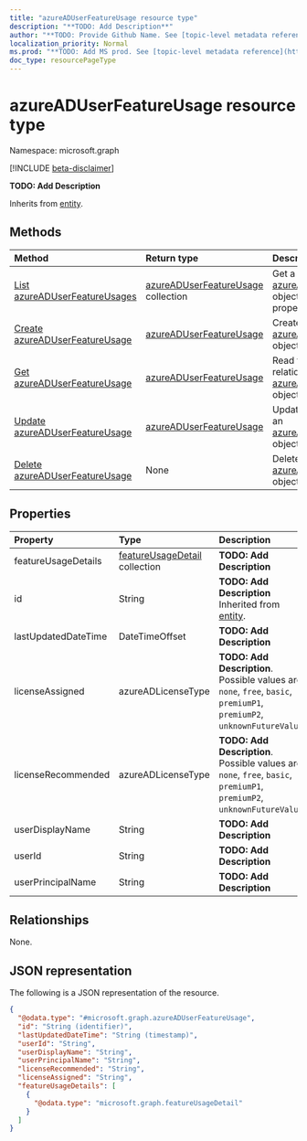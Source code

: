 ```yaml
---
title: "azureADUserFeatureUsage resource type"
description: "**TODO: Add Description**"
author: "**TODO: Provide Github Name. See [topic-level metadata reference](https://msgo.azurewebsites.net/add/document/guidelines/metadata.html#topic-level-metadata)**"
localization_priority: Normal
ms.prod: "**TODO: Add MS prod. See [topic-level metadata reference](https://msgo.azurewebsites.net/add/document/guidelines/metadata.html#topic-level-metadata)**"
doc_type: resourcePageType
---
```


# azureADUserFeatureUsage resource type

Namespace: microsoft.graph

[!INCLUDE [beta-disclaimer](../../includes/beta-disclaimer.md)]

**TODO: Add Description**


Inherits from [entity](../resources/entity.md).

## Methods
|Method|Return type|Description|
|:---|:---|:---|
|[List azureADUserFeatureUsages](../api/azureaduserfeatureusage-list.md)|[azureADUserFeatureUsage](../resources/azureaduserfeatureusage.md) collection|Get a list of the [azureADUserFeatureUsage](../resources/azureaduserfeatureusage.md) objects and their properties.|
|[Create azureADUserFeatureUsage](../api/azureaduserfeatureusage-create.md)|[azureADUserFeatureUsage](../resources/azureaduserfeatureusage.md)|Create a new [azureADUserFeatureUsage](../resources/azureaduserfeatureusage.md) object.|
|[Get azureADUserFeatureUsage](../api/azureaduserfeatureusage-get.md)|[azureADUserFeatureUsage](../resources/azureaduserfeatureusage.md)|Read the properties and relationships of an [azureADUserFeatureUsage](../resources/azureaduserfeatureusage.md) object.|
|[Update azureADUserFeatureUsage](../api/azureaduserfeatureusage-update.md)|[azureADUserFeatureUsage](../resources/azureaduserfeatureusage.md)|Update the properties of an [azureADUserFeatureUsage](../resources/azureaduserfeatureusage.md) object.|
|[Delete azureADUserFeatureUsage](../api/azureaduserfeatureusage-delete.md)|None|Deletes an [azureADUserFeatureUsage](../resources/azureaduserfeatureusage.md) object.|

## Properties
|Property|Type|Description|
|:---|:---|:---|
|featureUsageDetails|[featureUsageDetail](../resources/featureusagedetail.md) collection|**TODO: Add Description**|
|id|String|**TODO: Add Description** Inherited from [entity](../resources/entity.md).|
|lastUpdatedDateTime|DateTimeOffset|**TODO: Add Description**|
|licenseAssigned|azureADLicenseType|**TODO: Add Description**. Possible values are: `none`, `free`, `basic`, `premiumP1`, `premiumP2`, `unknownFutureValue`.|
|licenseRecommended|azureADLicenseType|**TODO: Add Description**. Possible values are: `none`, `free`, `basic`, `premiumP1`, `premiumP2`, `unknownFutureValue`.|
|userDisplayName|String|**TODO: Add Description**|
|userId|String|**TODO: Add Description**|
|userPrincipalName|String|**TODO: Add Description**|

## Relationships
None.

## JSON representation
The following is a JSON representation of the resource.
<!-- {
  "blockType": "resource",
  "keyProperty": "id",
  "@odata.type": "microsoft.graph.azureADUserFeatureUsage",
  "baseType": "microsoft.graph.entity",
  "openType": false
}
-->
``` json
{
  "@odata.type": "#microsoft.graph.azureADUserFeatureUsage",
  "id": "String (identifier)",
  "lastUpdatedDateTime": "String (timestamp)",
  "userId": "String",
  "userDisplayName": "String",
  "userPrincipalName": "String",
  "licenseRecommended": "String",
  "licenseAssigned": "String",
  "featureUsageDetails": [
    {
      "@odata.type": "microsoft.graph.featureUsageDetail"
    }
  ]
}
```

